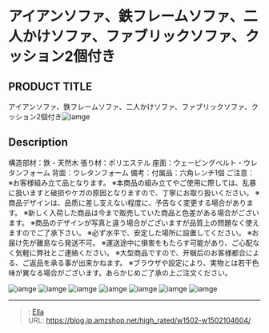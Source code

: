 # アイアンソファ、鉄フレームソファ、二人かけソファ、ファブリックソファ、クッション2個付き


## PRODUCT TITLE 

アイアンソファ、鉄フレームソファ、二人かけソファ、ファブリックソファ、クッション2個付き![iamge](https://b2bfiles1.gigab2b.cn/image/wkseller/17443/20230811_a06c1b8a72b55b38b3b7dc8775cf575b.jpg)

## Description

構造部材：鉄・天然木 張り材：ポリエステル 座面：ウェービングベルト・ウレタンフォーム 背面：ウレタンフォーム
備考：付属品：六角レンチ1個
ご注意： ※お客様組み立て品となります。 ※本商品の組み立てやご使用に際しては、乱暴に扱いますと破损やケガの原因となりますので、丁寧にお取り扱いください。 ※商品デザインは、品质に差し支えない程度に、予告なく変更する場合があります。 ※新しく入荷した商品は今まで贩売していた商品と色差がある場合がございます。 ※商品のデザインが写真と違う場合がございますが品質上の問題なく使えますのでご了承下さい。 ※必ず水平で、安定した場所に設置してください。 ※お届け先が離島なら発送不可。 ※運送途中に損害をもたらす可能があり、ご心配なく気軽に弊社とご連絡ください。 ※大型商品ですので、开梱后のお客様都合による、ご返品を承る事が出来かねます。
※ブラウザや設定により、実物とは若干色味が異なる場合がございます。あらかじめご了承の上ご注文ください。






![iamge](https://b2bfiles1.gigab2b.cn/image/wkseller/17443/20230811_e24db1e82b369b73d8349d4f00da9b7a.jpg)
![iamge](https://b2bfiles1.gigab2b.cn/image/wkseller/17443/20230811_ed6723de5094db348d7071b840ed00db.jpg)
![iamge](https://b2bfiles1.gigab2b.cn/image/wkseller/17443/20230811_44295418c797fe050b32de6c986370e9.jpg)
![iamge](https://b2bfiles1.gigab2b.cn/image/wkseller/17443/20230811_2bb59b17bff3205165fcfbb3b8212d21.jpg)
![iamge](https://b2bfiles1.gigab2b.cn/image/wkseller/17443/20230811_fe03d7962d244bc6b46946fc3ff9343a.jpg)
![iamge](https://b2bfiles1.gigab2b.cn/image/wkseller/17443/20230811_0c80b4282ba14e01d75d30e3b9dbeb41.jpg)
![iamge](https://b2bfiles1.gigab2b.cn/image/wkseller/17443/20230811_489176d780d88c6c294c63ee52037cf4.jpg)


---

> : [Ella](https://blog.jp.amzshop.net/)  
> URL: https://blog.jp.amzshop.net/high_rated/w1502-w1502104604/  

